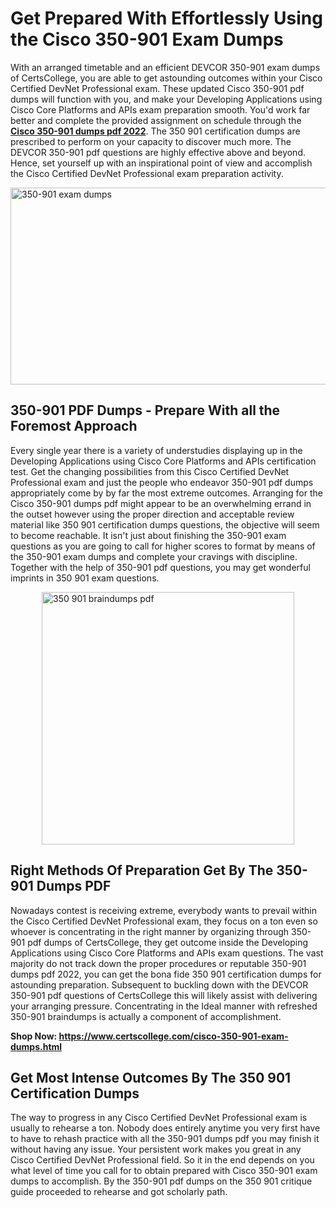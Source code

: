 <h1><strong>Get Prepared With Effortlessly Using the Cisco 350-901 Exam Dumps&nbsp;</strong></h1>
<p><span style="font-weight: 400;">With an arranged timetable and an efficient DEVCOR 350-901 exam dumps of CertsCollege, you are able to get astounding outcomes within your Cisco Certified DevNet Professional exam. These updated Cisco 350-901 pdf dumps will function with you, and make your Developing Applications using Cisco Core Platforms and APIs exam preparation smooth. You'd work far better and complete the provided assignment on schedule through the <strong><a href="https://www.certscollege.com/cisco-350-901-exam-dumps.html">Cisco 350-901 dumps pdf 2022</a></strong>. The 350 901 certification dumps are prescribed to perform on your capacity to discover much more. The DEVCOR 350-901 pdf questions are highly effective above and beyond. Hence, set yourself up with an inspirational point of view and accomplish the Cisco Certified DevNet Professional exam preparation activity.&nbsp;</span></p>
<p><span style="font-weight: 400;"><img style="display: block; margin-left: auto; margin-right: auto;" src="https://i.ibb.co/CPDK3ps/Yellow-and-Blue-Initiative-Blog-Banner.png" alt="350-901 exam dumps" width="559" height="315" /></span></p>
<h2><strong>350-901 PDF Dumps - Prepare With all the Foremost Approach</strong></h2>
<p><span style="font-weight: 400;">Every single year there is a variety of understudies displaying up in the Developing Applications using Cisco Core Platforms and APIs certification test. Get the changing possibilities from this Cisco Certified DevNet Professional exam and just the people who endeavor 350-901 pdf dumps appropriately come by by far the most extreme outcomes. Arranging for the Cisco 350-901 dumps pdf might appear to be an overwhelming errand in the outset however using the proper direction and acceptable review material like 350 901 certification dumps questions, the objective will seem to become reachable. It isn't just about finishing the 350-901 exam questions as you are going to call for higher scores to format by means of the 350-901 exam dumps and complete your cravings with discipline. Together with the help of 350-901 pdf questions, you may get wonderful imprints in 350 901 exam questions.</span></p>
<p><span style="font-weight: 400;"><a href="https://tinyurl.com/yaqtb749"><img style="display: block; margin-left: auto; margin-right: auto;" src="https://i.ibb.co/9tMrhdY/Teacher-Appreciation-Invitation.png" alt="350 901 braindumps pdf " width="404" height="404" /></a></span></p>
<h2><strong>Right Methods Of Preparation Get By The 350-901 Dumps PDF</strong></h2>
<p><span style="font-weight: 400;">Nowadays contest is receiving extreme, everybody wants to prevail within the Cisco Certified DevNet Professional exam, they focus on a ton even so whoever is concentrating in the right manner by organizing through 350-901 pdf dumps of CertsCollege, they get outcome inside the Developing Applications using Cisco Core Platforms and APIs exam questions. The vast majority do not track down the proper procedures or reputable 350-901 dumps pdf 2022, you can get the bona fide 350 901 certification dumps for astounding preparation. Subsequent to buckling down with the DEVCOR 350-901 pdf questions of CertsCollege this will likely assist with delivering your arranging pressure. Concentrating in the Ideal manner with refreshed 350-901 braindumps is actually a component of accomplishment.</span></p>
<p><span style="font-weight: 400;"><strong>Shop Now: <a href="https://www.certscollege.com/cisco-350-901-exam-dumps.html">https://www.certscollege.com/cisco-350-901-exam-dumps.html</a></strong></span></p>
<h2><strong>Get Most Intense Outcomes By The 350 901 Certification Dumps</strong></h2>
<p><span style="font-weight: 400;">The way to progress in any Cisco Certified DevNet Professional exam is usually to rehearse a ton. Nobody does entirely anytime you very first have to have to rehash practice with all the 350-901 dumps pdf you may finish it without having any issue. Your persistent work makes you great in any Cisco Certified DevNet Professional field. So it in the end depends on you what level of time you call for to obtain prepared with Cisco 350-901 exam dumps to accomplish. By the 350-901 pdf dumps on the 350 901 critique guide proceeded to rehearse and got scholarly path.</span></p>
